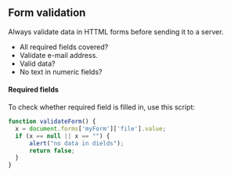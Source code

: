 ## Form validation
Always validate data in HTTML forms before sending it to a server.
- All required fields covered?
- Validate e-mail address.
- Valid data?
- No text in numeric fields?

#### Required fields
To check whether required field is filled in, use this script:
```javascript
function validateForm() {
  x = document.forms['myForm']['file'].value;
  if (x == null || x == "") {
      alert("no data in dields");
      return false;
  }
}
```
